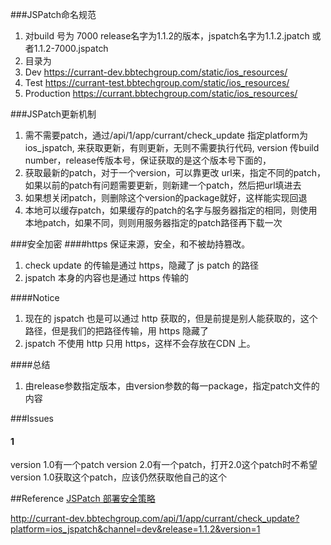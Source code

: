 

###JSPatch命名规范
1. 对build 号为 7000 release名字为1.1.2的版本，jspatch名字为1.1.2.jpatch 或者1.1.2-7000.jspatch
2. 目录为 
1. Dev https://currant-dev.bbtechgroup.com/static/ios_resources/
2. Test https://currant-test.bbtechgroup.com/static/ios_resources/
3. Production https://currant.bbtechgroup.com/static/ios_resources/

###JSPatch更新机制
1. 需不需要patch，通过/api/1/app/currant/check_update 指定platform为ios_jspatch, 来获取更新，有则更新，无则不需要执行代码, version 传build number，release传版本号，保证获取的是这个版本号下面的，
2. 获取最新的patch，对于一个version，可以靠更改 url来，指定不同的patch，如果以前的patch有问题需要更新，则新建一个patch，然后把url填进去
3. 如果想关闭patch，则删除这个version的package就好，这样能实现回退
4. 本地可以缓存patch，如果缓存的patch的名字与服务器指定的相同，则使用本地patch，如果不同，则则用服务器指定的patch路径再下载一次

###安全加密
####https 保证来源，安全，和不被劫持篡改。
1. check update 的传输是通过 https，隐藏了 js patch 的路径
2. jspatch 本身的内容也是通过 https 传输的

####Notice
1. 现在的 jspatch 也是可以通过 http 获取的，但是前提是别人能获取的，这个路径，但是我们的把路径传输，用 https 隐藏了
2. jspatch 不使用 http 只用 https，这样不会存放在CDN 上。

####总结
1. 由release参数指定版本，由version参数的每一package，指定patch文件的内容

###Issues

#### 1
version 1.0有一个patch
version 2.0有一个patch，打开2.0这个patch时不希望version 1.0获取这个patch，应该仍然获取他自己的这个

##Reference
[JSPatch 部署安全策略](http://blog.cnbang.net/tech/2879/)

http://currant-dev.bbtechgroup.com/api/1/app/currant/check_update?platform=ios_jspatch&channel=dev&release=1.1.2&version=1

